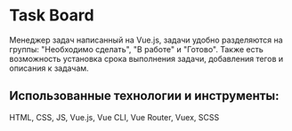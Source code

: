 # Task Board
Менеджер задач написанный на Vue.js, задачи удобно разделяются на группы: "Необходимо сделать", "В работе" и "Готово". Также есть возможность установка срока выполнения задачи, добавления тегов и описания к задачам.  

## Использованные технологии и инструменты:
HTML, CSS, JS, Vue.js, Vue CLI, Vue Router, Vuex, SCSS 
